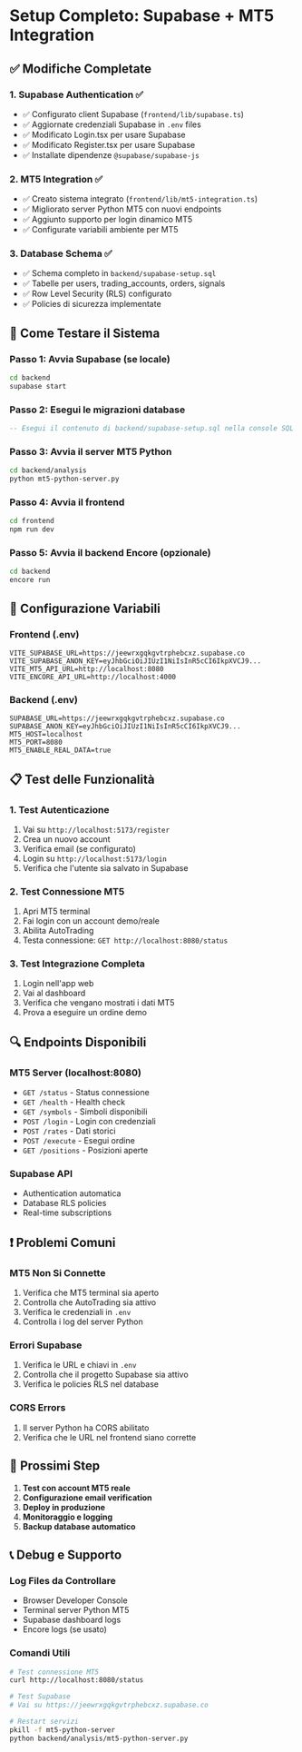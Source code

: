 # Setup Completo: Supabase + MT5 Integration

## ✅ Modifiche Completate

### 1. **Supabase Authentication** ✅
- ✅ Configurato client Supabase (`frontend/lib/supabase.ts`)
- ✅ Aggiornate credenziali Supabase in `.env` files
- ✅ Modificato Login.tsx per usare Supabase
- ✅ Modificato Register.tsx per usare Supabase
- ✅ Installate dipendenze `@supabase/supabase-js`

### 2. **MT5 Integration** ✅
- ✅ Creato sistema integrato (`frontend/lib/mt5-integration.ts`)
- ✅ Migliorato server Python MT5 con nuovi endpoints
- ✅ Aggiunto supporto per login dinamico MT5
- ✅ Configurate variabili ambiente per MT5

### 3. **Database Schema** ✅
- ✅ Schema completo in `backend/supabase-setup.sql`
- ✅ Tabelle per users, trading_accounts, orders, signals
- ✅ Row Level Security (RLS) configurato
- ✅ Policies di sicurezza implementate

## 🚀 Come Testare il Sistema

### Passo 1: Avvia Supabase (se locale)
```bash
cd backend
supabase start
```

### Passo 2: Esegui le migrazioni database
```sql
-- Esegui il contenuto di backend/supabase-setup.sql nella console SQL di Supabase
```

### Passo 3: Avvia il server MT5 Python
```bash
cd backend/analysis
python mt5-python-server.py
```

### Passo 4: Avvia il frontend
```bash
cd frontend
npm run dev
```

### Passo 5: Avvia il backend Encore (opzionale)
```bash
cd backend
encore run
```

## 🔧 Configurazione Variabili

### Frontend (.env)
```env
VITE_SUPABASE_URL=https://jeewrxgqkgvtrphebcxz.supabase.co
VITE_SUPABASE_ANON_KEY=eyJhbGciOiJIUzI1NiIsInR5cCI6IkpXVCJ9...
VITE_MT5_API_URL=http://localhost:8080
VITE_ENCORE_API_URL=http://localhost:4000
```

### Backend (.env)
```env
SUPABASE_URL=https://jeewrxgqkgvtrphebcxz.supabase.co
SUPABASE_ANON_KEY=eyJhbGciOiJIUzI1NiIsInR5cCI6IkpXVCJ9...
MT5_HOST=localhost
MT5_PORT=8080
MT5_ENABLE_REAL_DATA=true
```

## 📋 Test delle Funzionalità

### 1. Test Autenticazione
1. Vai su `http://localhost:5173/register`
2. Crea un nuovo account
3. Verifica email (se configurato)
4. Login su `http://localhost:5173/login`
5. Verifica che l'utente sia salvato in Supabase

### 2. Test Connessione MT5
1. Apri MT5 terminal
2. Fai login con un account demo/reale
3. Abilita AutoTrading
4. Testa connessione: `GET http://localhost:8080/status`

### 3. Test Integrazione Completa
1. Login nell'app web
2. Vai al dashboard
3. Verifica che vengano mostrati i dati MT5
4. Prova a eseguire un ordine demo

## 🔍 Endpoints Disponibili

### MT5 Server (localhost:8080)
- `GET /status` - Status connessione
- `GET /health` - Health check
- `GET /symbols` - Simboli disponibili  
- `POST /login` - Login con credenziali
- `POST /rates` - Dati storici
- `POST /execute` - Esegui ordine
- `GET /positions` - Posizioni aperte

### Supabase API
- Authentication automatica
- Database RLS policies
- Real-time subscriptions

## ❗ Problemi Comuni

### MT5 Non Si Connette
1. Verifica che MT5 terminal sia aperto
2. Controlla che AutoTrading sia attivo
3. Verifica le credenziali in `.env`
4. Controlla i log del server Python

### Errori Supabase
1. Verifica le URL e chiavi in `.env`
2. Controlla che il progetto Supabase sia attivo
3. Verifica le policies RLS nel database

### CORS Errors
1. Il server Python ha CORS abilitato
2. Verifica che le URL nel frontend siano corrette

## 🎯 Prossimi Step

1. **Test con account MT5 reale**
2. **Configurazione email verification**
3. **Deploy in produzione**
4. **Monitoraggio e logging**
5. **Backup database automatico**

## 📞 Debug e Supporto

### Log Files da Controllare
- Browser Developer Console
- Terminal server Python MT5
- Supabase dashboard logs
- Encore logs (se usato)

### Comandi Utili
```bash
# Test connessione MT5
curl http://localhost:8080/status

# Test Supabase
# Vai su https://jeewrxgqkgvtrphebcxz.supabase.co

# Restart servizi
pkill -f mt5-python-server
python backend/analysis/mt5-python-server.py
```